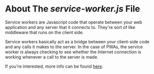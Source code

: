 # About The *service-worker.js* File

Service workers are Javascript code that operate between your web application and any server that it connects to. They're sort of like middleware that runs on the client side.

Service workers basically act as a bridge between your client-side code and any calls it makes to the server. In the case of PWAs, the service worker is always checking to see whether the Internet connection is working whenever a call to the server is made.

If you're interested, more info can be found [here](https://web.dev/learn/pwa/service-workers/).